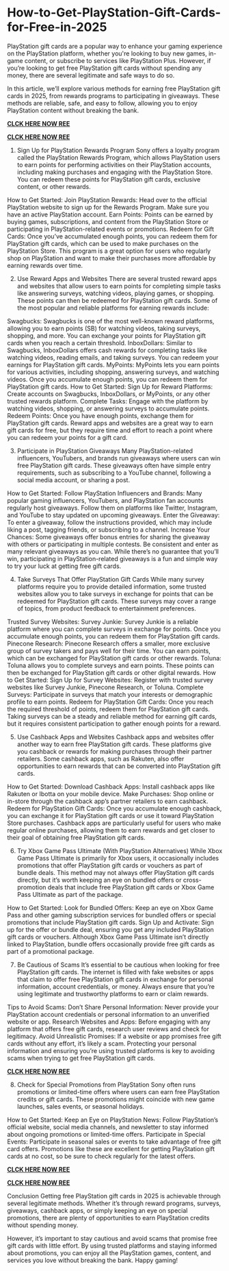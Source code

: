 # How-to-Get-PlayStation-Gift-Cards-for-Free-in-2025
PlayStation gift cards are a popular way to enhance your gaming experience on the PlayStation platform, whether you're looking to buy new games, in-game content, or subscribe to services like PlayStation Plus. However, if you’re looking to get free PlayStation gift cards without spending any money, there are several legitimate and safe ways to do so.

In this article, we’ll explore various methods for earning free PlayStation gift cards in 2025, from rewards programs to participating in giveaways. These methods are reliable, safe, and easy to follow, allowing you to enjoy PlayStation content without breaking the bank.

**[CLCK HERE NOW REE](https://tinyurl.com/pnsgiftcads)**

**[CLCK HERE NOW REE](https://tinyurl.com/pnsgiftcads)**

1. Sign Up for PlayStation Rewards Program
Sony offers a loyalty program called the PlayStation Rewards Program, which allows PlayStation users to earn points for performing activities on their PlayStation accounts, including making purchases and engaging with the PlayStation Store. You can redeem these points for PlayStation gift cards, exclusive content, or other rewards.

How to Get Started:
Join PlayStation Rewards: Head over to the official PlayStation website to sign up for the Rewards Program. Make sure you have an active PlayStation account.
Earn Points: Points can be earned by buying games, subscriptions, and content from the PlayStation Store or participating in PlayStation-related events or promotions.
Redeem for Gift Cards: Once you’ve accumulated enough points, you can redeem them for PlayStation gift cards, which can be used to make purchases on the PlayStation Store.
This program is a great option for users who regularly shop on PlayStation and want to make their purchases more affordable by earning rewards over time.

2. Use Reward Apps and Websites
There are several trusted reward apps and websites that allow users to earn points for completing simple tasks like answering surveys, watching videos, playing games, or shopping. These points can then be redeemed for PlayStation gift cards. Some of the most popular and reliable platforms for earning rewards include:

Swagbucks: Swagbucks is one of the most well-known reward platforms, allowing you to earn points (SB) for watching videos, taking surveys, shopping, and more. You can exchange your points for PlayStation gift cards when you reach a certain threshold.
InboxDollars: Similar to Swagbucks, InboxDollars offers cash rewards for completing tasks like watching videos, reading emails, and taking surveys. You can redeem your earnings for PlayStation gift cards.
MyPoints: MyPoints lets you earn points for various activities, including shopping, answering surveys, and watching videos. Once you accumulate enough points, you can redeem them for PlayStation gift cards.
How to Get Started:
Sign Up for Reward Platforms: Create accounts on Swagbucks, InboxDollars, or MyPoints, or any other trusted rewards platform.
Complete Tasks: Engage with the platform by watching videos, shopping, or answering surveys to accumulate points.
Redeem Points: Once you have enough points, exchange them for PlayStation gift cards.
Reward apps and websites are a great way to earn gift cards for free, but they require time and effort to reach a point where you can redeem your points for a gift card.

3. Participate in PlayStation Giveaways
Many PlayStation-related influencers, YouTubers, and brands run giveaways where users can win free PlayStation gift cards. These giveaways often have simple entry requirements, such as subscribing to a YouTube channel, following a social media account, or sharing a post.

How to Get Started:
Follow PlayStation Influencers and Brands: Many popular gaming influencers, YouTubers, and PlayStation fan accounts regularly host giveaways. Follow them on platforms like Twitter, Instagram, and YouTube to stay updated on upcoming giveaways.
Enter the Giveaway: To enter a giveaway, follow the instructions provided, which may include liking a post, tagging friends, or subscribing to a channel.
Increase Your Chances: Some giveaways offer bonus entries for sharing the giveaway with others or participating in multiple contests. Be consistent and enter as many relevant giveaways as you can.
While there’s no guarantee that you’ll win, participating in PlayStation-related giveaways is a fun and simple way to try your luck at getting free gift cards.

4. Take Surveys That Offer PlayStation Gift Cards
While many survey platforms require you to provide detailed information, some trusted websites allow you to take surveys in exchange for points that can be redeemed for PlayStation gift cards. These surveys may cover a range of topics, from product feedback to entertainment preferences.

Trusted Survey Websites:
Survey Junkie: Survey Junkie is a reliable platform where you can complete surveys in exchange for points. Once you accumulate enough points, you can redeem them for PlayStation gift cards.
Pinecone Research: Pinecone Research offers a smaller, more exclusive group of survey takers and pays well for their time. You can earn points, which can be exchanged for PlayStation gift cards or other rewards.
Toluna: Toluna allows you to complete surveys and earn points. These points can then be exchanged for PlayStation gift cards or other digital rewards.
How to Get Started:
Sign Up for Survey Websites: Register with trusted survey websites like Survey Junkie, Pinecone Research, or Toluna.
Complete Surveys: Participate in surveys that match your interests or demographic profile to earn points.
Redeem for PlayStation Gift Cards: Once you reach the required threshold of points, redeem them for PlayStation gift cards.
Taking surveys can be a steady and reliable method for earning gift cards, but it requires consistent participation to gather enough points for a reward.

5. Use Cashback Apps and Websites
Cashback apps and websites offer another way to earn free PlayStation gift cards. These platforms give you cashback or rewards for making purchases through their partner retailers. Some cashback apps, such as Rakuten, also offer opportunities to earn rewards that can be converted into PlayStation gift cards.

How to Get Started:
Download Cashback Apps: Install cashback apps like Rakuten or Ibotta on your mobile device.
Make Purchases: Shop online or in-store through the cashback app’s partner retailers to earn cashback.
Redeem for PlayStation Gift Cards: Once you accumulate enough cashback, you can exchange it for PlayStation gift cards or use it toward PlayStation Store purchases.
Cashback apps are particularly useful for users who make regular online purchases, allowing them to earn rewards and get closer to their goal of obtaining free PlayStation gift cards.

6. Try Xbox Game Pass Ultimate (With PlayStation Alternatives)
While Xbox Game Pass Ultimate is primarily for Xbox users, it occasionally includes promotions that offer PlayStation gift cards or vouchers as part of bundle deals. This method may not always offer PlayStation gift cards directly, but it’s worth keeping an eye on bundled offers or cross-promotion deals that include free PlayStation gift cards or Xbox Game Pass Ultimate as part of the package.

How to Get Started:
Look for Bundled Offers: Keep an eye on Xbox Game Pass and other gaming subscription services for bundled offers or special promotions that include PlayStation gift cards.
Sign Up and Activate: Sign up for the offer or bundle deal, ensuring you get any included PlayStation gift cards or vouchers.
Although Xbox Game Pass Ultimate isn’t directly linked to PlayStation, bundle offers occasionally provide free gift cards as part of a promotional package.

7. Be Cautious of Scams
It’s essential to be cautious when looking for free PlayStation gift cards. The internet is filled with fake websites or apps that claim to offer free PlayStation gift cards in exchange for personal information, account credentials, or money. Always ensure that you’re using legitimate and trustworthy platforms to earn or claim rewards.

Tips to Avoid Scams:
Don’t Share Personal Information: Never provide your PlayStation account credentials or personal information to an unverified website or app.
Research Websites and Apps: Before engaging with any platform that offers free gift cards, research user reviews and check for legitimacy.
Avoid Unrealistic Promises: If a website or app promises free gift cards without any effort, it’s likely a scam.
Protecting your personal information and ensuring you’re using trusted platforms is key to avoiding scams when trying to get free PlayStation gift cards.

**[CLCK HERE NOW REE](https://tinyurl.com/pnsgiftcads)**

8. Check for Special Promotions from PlayStation
Sony often runs promotions or limited-time offers where users can earn free PlayStation credits or gift cards. These promotions might coincide with new game launches, sales events, or seasonal holidays.

How to Get Started:
Keep an Eye on PlayStation News: Follow PlayStation’s official website, social media channels, and newsletter to stay informed about ongoing promotions or limited-time offers.
Participate in Special Events: Participate in seasonal sales or events to take advantage of free gift card offers.
Promotions like these are excellent for getting PlayStation gift cards at no cost, so be sure to check regularly for the latest offers.

**[CLCK HERE NOW REE](https://tinyurl.com/pnsgiftcads)**

**[CLCK HERE NOW REE](https://tinyurl.com/pnsgiftcads)**

Conclusion
Getting free PlayStation gift cards in 2025 is achievable through several legitimate methods. Whether it’s through reward programs, surveys, giveaways, cashback apps, or simply keeping an eye on special promotions, there are plenty of opportunities to earn PlayStation credits without spending money.

However, it’s important to stay cautious and avoid scams that promise free gift cards with little effort. By using trusted platforms and staying informed about promotions, you can enjoy all the PlayStation games, content, and services you love without breaking the bank. Happy gaming!
